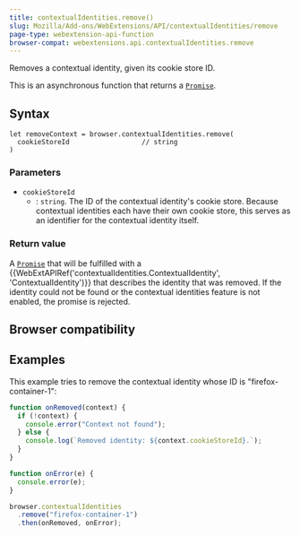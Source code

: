 ```yaml
---
title: contextualIdentities.remove()
slug: Mozilla/Add-ons/WebExtensions/API/contextualIdentities/remove
page-type: webextension-api-function
browser-compat: webextensions.api.contextualIdentities.remove
---
```




Removes a contextual identity, given its cookie store ID.

This is an asynchronous function that returns a [`Promise`](/Web/JavaScript/Reference/Global_Objects/Promise).

## Syntax

```js-nolint
let removeContext = browser.contextualIdentities.remove(
  cookieStoreId                  // string
)
```

### Parameters

- `cookieStoreId`
  - : `string`. The ID of the contextual identity's cookie store. Because contextual identities each have their own cookie store, this serves as an identifier for the contextual identity itself.

### Return value

A [`Promise`](/Web/JavaScript/Reference/Global_Objects/Promise) that will be fulfilled with a {{WebExtAPIRef('contextualIdentities.ContextualIdentity', 'ContextualIdentity')}} that describes the identity that was removed. If the identity could not be found or the contextual identities feature is not enabled, the promise is rejected.

## Browser compatibility



## Examples

This example tries to remove the contextual identity whose ID is "firefox-container-1":

```js
function onRemoved(context) {
  if (!context) {
    console.error("Context not found");
  } else {
    console.log(`Removed identity: ${context.cookieStoreId}.`);
  }
}

function onError(e) {
  console.error(e);
}

browser.contextualIdentities
  .remove("firefox-container-1")
  .then(onRemoved, onError);
```



